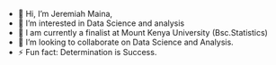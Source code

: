 - 👋 Hi, I’m Jeremiah Maina,
- 👀 I’m interested in Data Science and analysis
- 🌱 I am currently a finalist at Mount Kenya University (Bsc.Statistics) 
- 💞️ I’m looking to collaborate on Data Science and Analysis.
- ⚡ Fun fact: Determination is Success.

<!---
Kingjey254/Kingjey254 is a ✨ special ✨ repository because its `README.md` (this file) appears on your GitHub profile.
You can click the Preview link to take a look at your changes.
--->
